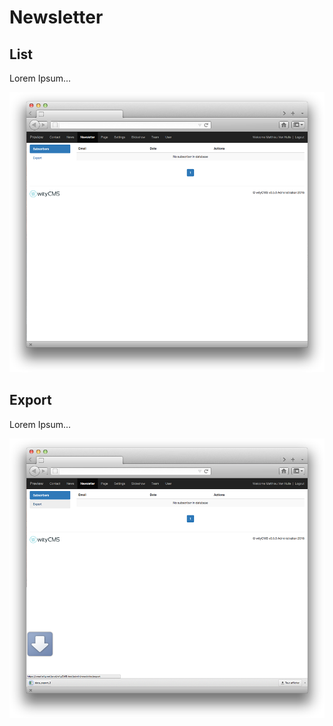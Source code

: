 # Newsletter

## List
Lorem Ipsum...

![](newsletter-01.png)

## Export
Lorem Ipsum...

![](newsletter-02.png)
